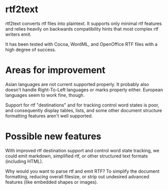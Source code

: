 # rtf2text
rtf2text converts rtf files into plaintext.  It supports only minimal rtf
features and relies heavily on backwards compatibility hints that most complex
rtf writers emit.

It has been tested with Cocoa, WordML, and OpenOffice RTF files with a high
degree of success.

# Areas for improvement
Asian languages are not current supported properly.  It probably also doesn't
handle Right-To-Left languages or marks properly either.  European languages
seem to work fine, though.

Support for rtf "destinations" and for tracking control word states is poor,
and consequently display tables, lists, and some other document structure
formatting features aren't well supported.

# Possible new features
With improved rtf destination support and control word state tracking, we could
emit markdown, simplified rtf, or other structured text formats (including
HTML).

Why would you want to parse rtf and emit RTF?  To simplify the document
formatting, reducing overall filesize, or strip out undesired advanced features
(like embedded shapes or images).
